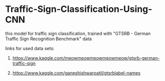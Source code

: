 # Traffic-Sign-Classification-Using-CNN
this model for traffic sign classification, trained with "GTSRB - German Traffic Sign Recognition Benchmark" data 


links for used data sets:

1) https://www.kaggle.com/meowmeowmeowmeowmeow/gtsrb-german-traffic-sign

2) https://www.kaggle.com/ganeshishwarpatil/gtsrblabel-names

